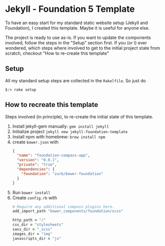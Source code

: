 # Jekyll - Foundation 5 Template

To have an easy start for my standard static website setup (Jekyll and Foundation), I created this template. Maybe it is useful for anyone else.

The project is ready to use as-is. If you want to update the components involved, follow the steps in the "Setup" section first. If you (or I) ever wondered, which steps where involved to get to the initial project state from scratch, checkout "How to re-create this template"

## Setup

All my standard setup steps are collected in the `Rakelfile`. So just do

```
$:> rake setup
```

## How to recreate this template

Steps involved (in principle), to re-create the initial state of this template.

  1. Install jekyll-gem manually: `gem install jekyll`
  2. Initialize project `jekyll new jekyll-foundation-template`
  3. Install npm with homebrew: `brew install npm`
  4. create `bower.json` with
      ```json
      {
        "name": "foundation-compass-app",
        "version": "0.0.1",
        "private": "true",
        "dependencies": {
          "foundation": "zurb/bower-foundation"
        }
      }
      ```
  5. Run `bower install`
  6. Create `config.rb` with
      ```ruby
      # Require any additional compass plugins here.
      add_import_path "bower_components/foundation/scss"

      http_path = "/"
      css_dir = "stylesheets"
      sass_dir = "_scss"
      images_dir = "img"
      javascripts_dir = "js"
      ```
